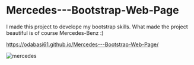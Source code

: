 # Mercedes---Bootstrap-Web-Page

I made this project to develope my bootstrap skills. What made the project beautiful is of course Mercedes-Benz :)

https://odabasi61.github.io/Mercedes---Bootstrap-Web-Page/

![mercedes](https://user-images.githubusercontent.com/114237174/215218215-935d1f3a-2630-4913-85e0-812d8a1dd084.png)
